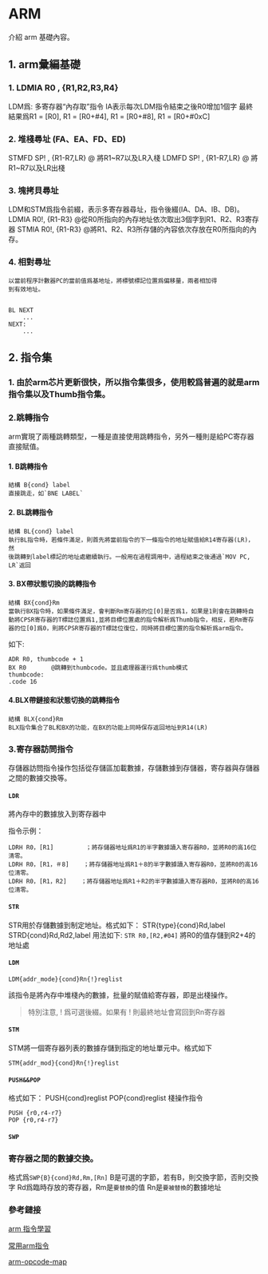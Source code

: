 # ARM

介紹 arm 基礎內容。



## 1. arm彙編基礎

### 1. LDMIA R0 , {R1,R2,R3,R4}

LDM爲: 多寄存器“內存取”指令
IA表示每次LDM指令結束之後R0增加1個字
最終結果爲R1 = [R0], R1 = [R0+#4], R1 = [R0+#8], R1 = [R0+#0xC]

### 2. 堆棧尋址 (FA、EA、FD、ED)

STMFD SP! , {R1-R7,LR} @ 將R1~R7以及LR入棧
LDMFD SP! , {R1-R7,LR} @ 將R1~R7以及LR出棧

### 3. 塊拷貝尋址

LDM和STM爲指令前綴，表示多寄存器尋址，指令後綴(IA、DA、IB、DB)。
LDMIA R0!, {R1-R3} @從R0所指向的內存地址依次取出3個字到R1、R2、R3寄存器
STMIA R0!, {R1-R3} @將R1、R2、R3所存儲的內容依次存放在R0所指向的內存。

### 4. 相對尋址

```
以當前程序計數器PC的當前值爲基地址，將標號標記位置爲偏移量，兩者相加得
到有效地址。


BL NEXT
    ...        
NEXT:
    ...
```

## 2. 指令集

### 1. 由於arm芯片更新很快，所以指令集很多，使用較爲普遍的就是arm指令集以及Thumb指令集。



### 2.跳轉指令

arm實現了兩種跳轉類型，一種是直接使用跳轉指令，另外一種則是給PC寄存器直接賦值。

#### 1. B跳轉指令

```
結構 B{cond} label    
直接跳走，如`BNE LABEL`
```

#### 2. BL跳轉指令

```
結構 BL{cond} label    
執行BL指令時，若條件滿足，則首先將當前指令的下一條指令的地址賦值給R14寄存器(LR)，然
後跳轉到label標記的地址處繼續執行。一般用在過程調用中，過程結束之後通過`MOV PC, LR`返回
```

#### 3. BX帶狀態切換的跳轉指令

```
結構 BX{cond}Rm   
當執行BX指令時，如果條件滿足，會判斷Rm寄存器的位[0]是否爲1，如果是1則會在跳轉時自動將CPSR寄存器的T標誌位置爲1,並將目標位置處的指令解析爲Thumb指令，相反，若Rm寄存器的位[0]爲0，則將CPSR寄存器的T標誌位復位，同時將目標位置的指令解析爲arm指令。
```

如下:

```
ADR R0, thumbcode + 1
BX R0       @跳轉到thumbcode。並且處理器運行爲thumb模式
thumbcode:
.code 16
```



#### 4.BLX帶鏈接和狀態切換的跳轉指令

```
結構 BLX{cond}Rm
BLX指令集合了BL和BX的功能，在BX的功能上同時保存返回地址到R14(LR)
```

### 3.寄存器訪問指令

存儲器訪問指令操作包括從存儲區加載數據，存儲數據到存儲器，寄存器與存儲器之間的數據交換等。

#### `LDR`

將內存中的數據放入到寄存器中

指令示例：

```
LDRH R0，[R1]         ；將存儲器地址爲R1的半字數據讀入寄存器R0，並將R0的高16位清零。
LDRH R0，[R1，＃8]    ；將存儲器地址爲R1＋8的半字數據讀入寄存器R0，並將R0的高16位清零。
LDRH R0，[R1，R2]    ；將存儲器地址爲R1＋R2的半字數據讀入寄存器R0，並將R0的高16位清零。
```


#### `STR`

STR用於存儲數據到制定地址。格式如下：
STR{type}{cond}Rd,label
STRD{cond}Rd,Rd2,label
用法如下:
`STR R0,[R2,#04]` 將R0的值存儲到R2+4的地址處

#### `LDM`

```
LDM{addr_mode}{cond}Rn{!}reglist
```

該指令是將內存中堆棧內的數據，批量的賦值給寄存器，即是出棧操作。

> 特別注意, ! 爲可選後綴。如果有 ! 則最終地址會寫回到Rn寄存器

#### `STM`

STM將一個寄存器列表的數據存儲到指定的地址單元中。格式如下

```
STM{addr_mod}{cond}Rn{!}reglist
```

#### `PUSH&&POP`

格式如下：
PUSH{cond}reglist
POP{cond}reglist
棧操作指令

```
PUSH {r0,r4-r7}
POP {r0,r4-r7}
```



#### `SWP`

### 寄存器之間的數據交換。

格式爲`SWP{B}{cond}Rd,Rm,[Rn]`
B是可選的字節，若有B，則交換字節，否則交換字
Rd爲臨時存放的寄存器，Rm是`要替換`的值
Rn是`要被替換`的數據地址

### 參考鏈接

[arm 指令學習](https://ring3.xyz/2017/03/05/[%E9%80%86%E5%90%91%E7%AF%87]arm%E6%8C%87%E4%BB%A4%E5%AD%A6%E4%B9%A0/)

[常用arm指令](http://www.51-arm.com/upload/ARM_%E6%8C%87%E4%BB%A4.pdf)

[arm-opcode-map](http://imrannazar.com/ARM-Opcode-Map)

